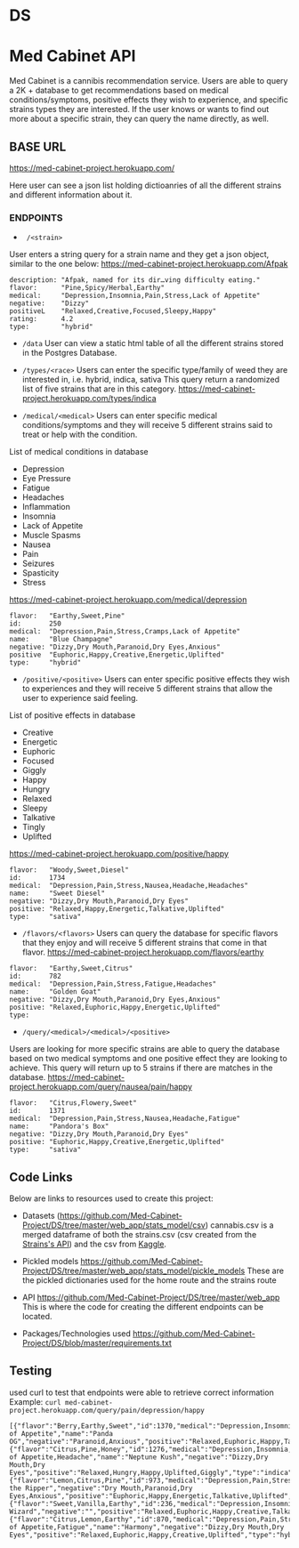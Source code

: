 # DS

# Med Cabinet API


Med Cabinet is a cannibis recommendation service. Users are able to query a 2K + database to get recommendations based on medical conditions/symptoms, positive effects they wish to experience, and specific strains types they are interested. If the user knows or wants to find out more about a specific strain, they can query the name directly, as well. 


## BASE URL
https://med-cabinet-project.herokuapp.com/

Here user can see a json list holding dictioanries of all the different strains and different information about it.


### ENDPOINTS
* `` /<strain>``

User enters a string query for a strain name and they get a json object, similar to the one below: 
https://med-cabinet-project.herokuapp.com/Afpak

```
description: "Afpak, named for its dir…ving difficulty eating."
flavor: 	 "Pine,Spicy/Herbal,Earthy"
medical: 	 "Depression,Insomnia,Pain,Stress,Lack of Appetite"
negative: 	 "Dizzy"
positiveL 	 "Relaxed,Creative,Focused,Sleepy,Happy"
rating: 	 4.2
type: 	     "hybrid"
```

* ``/data``
User can view a static html table of all the different strains stored in the Postgres Database.

* ``/types/<race>``
Users can enter the specific type/family of weed they are interested in, i.e. hybrid, indica, sativa This query return a randomized list of five strains that are in this category.
https://med-cabinet-project.herokuapp.com/types/indica


* ``/medical/<medical>``
Users can enter specific medical conditions/symptoms and they will receive 5 different strains said to 
treat or help with the condition. 

List of medical conditions in database
- Depression
- Eye Pressure
- Fatigue
- Headaches
- Inflammation
- Insomnia
- Lack of Appetite
- Muscle Spasms
- Nausea
- Pain
- Seizures
- Spasticity
- Stress

https://med-cabinet-project.herokuapp.com/medical/depression

```
flavor:	  "Earthy,Sweet,Pine"
id: 	  250
medical:  "Depression,Pain,Stress,Cramps,Lack of Appetite"
name:	  "Blue Champagne"
negative: "Dizzy,Dry Mouth,Paranoid,Dry Eyes,Anxious"
positive  "Euphoric,Happy,Creative,Energetic,Uplifted"
type:     "hybrid"
```

* ``/positive/<positive>``
Users can enter specific positive effects they wish to experiences and they will receive 5 different 
strains that allow the user to experience said feeling. 

List of positive effects in database
- Creative
- Energetic
- Euphoric
- Focused
- Giggly
- Happy
- Hungry
- Relaxed
- Sleepy
- Talkative
- Tingly
- Uplifted

https://med-cabinet-project.herokuapp.com/positive/happy

```
flavor:	  "Woody,Sweet,Diesel"
id:  	  1734
medical:  "Depression,Pain,Stress,Nausea,Headache,Headaches"
name:	  "Sweet Diesel"
negative: "Dizzy,Dry Mouth,Paranoid,Dry Eyes"
positive: "Relaxed,Happy,Energetic,Talkative,Uplifted"
type:  	  "sativa"
```

* ``/flavors/<flavors>``
Users can query the database for specific flavors that they enjoy and will receive 5 different strains 
that come in that flavor. 
https://med-cabinet-project.herokuapp.com/flavors/earthy

```
flavor:	  "Earthy,Sweet,Citrus"
id:  	  782
medical:  "Depression,Pain,Stress,Fatigue,Headaches"
name:	  "Golden Goat"
negative: "Dizzy,Dry Mouth,Paranoid,Dry Eyes,Anxious"
positive: "Relaxed,Euphoric,Happy,Energetic,Uplifted"
type:	
```

* ``/query/<medical>/<medical>/<positive>``

Users are looking for more specific strains are able to query the database based on two medical symptoms 
and one positive effect they are looking to achieve. This query will return up to 5 strains if there are 
matches in the database. 
https://med-cabinet-project.herokuapp.com/query/nausea/pain/happy

```
flavor:	  "Citrus,Flowery,Sweet"
id:	      1371
medical:  "Depression,Pain,Stress,Nausea,Headache,Fatigue"
name:	  "Pandora's Box"
negative: "Dizzy,Dry Mouth,Paranoid,Dry Eyes"
positive: "Euphoric,Happy,Creative,Energetic,Uplifted"
type:	  "sativa"

```


## Code Links

Below are links to resources used to create this project:

* Datasets (https://github.com/Med-Cabinet-Project/DS/tree/master/web_app/stats_model/csv) 
cannabis.csv is a merged dataframe of both the strains.csv (csv created from the [Strains's API](http://strains.evanbusse.com/)) and the csv from [Kaggle](https://www.kaggle.com/kingburrito666/cannabis-strains). 

* Pickled models https://github.com/Med-Cabinet-Project/DS/tree/master/web_app/stats_model/pickle_models
These are the pickled dictionaries used for the home route and the strains route

* API https://github.com/Med-Cabinet-Project/DS/tree/master/web_app
This is where the code for creating the different endpoints can be located. 

* Packages/Technologies used
https://github.com/Med-Cabinet-Project/DS/blob/master/requirements.txt


## Testing
used curl to test that endpoints were able to retrieve correct information 
Example: ``curl med-cabinet-project.herokuapp.com/query/pain/depression/happy``

```
[{"flavor":"Berry,Earthy,Sweet","id":1370,"medical":"Depression,Insomnia,Pain,Stress,Lack of Appetite","name":"Panda OG","negative":"Paranoid,Anxious","positive":"Relaxed,Euphoric,Happy,Talkative,Focused","type":"hybrid"},{"flavor":"Citrus,Pine,Honey","id":1276,"medical":"Depression,Insomnia,Pain,Stress,Lack of Appetite,Headache","name":"Neptune Kush","negative":"Dizzy,Dry Mouth,Dry Eyes","positive":"Relaxed,Hungry,Happy,Uplifted,Giggly","type":"indica"},{"flavor":"Lemon,Citrus,Pine","id":973,"medical":"Depression,Pain,Stress,Nausea,Headache,Headaches","name":"Jack the Ripper","negative":"Dry Mouth,Paranoid,Dry Eyes,Anxious","positive":"Euphoric,Happy,Energetic,Talkative,Uplifted","type":"sativa"},{"flavor":"Sweet,Vanilla,Earthy","id":236,"medical":"Depression,Insomnia,Pain,Stress,Nausea","name":"Blissful Wizard","negative":"","positive":"Relaxed,Euphoric,Happy,Creative,Talkative","type":"hybrid"},{"flavor":"Citrus,Lemon,Earthy","id":870,"medical":"Depression,Pain,Stress,Lack of Appetite,Fatigue","name":"Harmony","negative":"Dizzy,Dry Mouth,Dry Eyes","positive":"Relaxed,Euphoric,Happy,Creative,Uplifted","type":"hybrid"}]
```